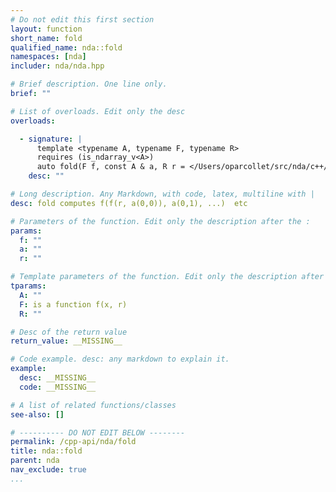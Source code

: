 ```yaml
---
# Do not edit this first section
layout: function
short_name: fold
qualified_name: nda::fold
namespaces: [nda]
includer: nda/nda.hpp

# Brief description. One line only.
brief: ""

# List of overloads. Edit only the desc
overloads:

  - signature: |
      template <typename A, typename F, typename R>
      requires (is_ndarray_v<A>)
      auto fold(F f, const A & a, R r = </Users/oparcollet/src/nda/c++/nda/algorithms.hpp:18:36, col:38>)
    desc: ""

# Long description. Any Markdown, with code, latex, multiline with |
desc: fold computes f(f(r, a(0,0)), a(0,1), ...)  etc

# Parameters of the function. Edit only the description after the :
params:
  f: ""
  a: ""
  r: ""

# Template parameters of the function. Edit only the description after the :
tparams:
  A: ""
  F: is a function f(x, r)
  R: ""

# Desc of the return value
return_value: __MISSING__

# Code example. desc: any markdown to explain it.
example:
  desc: __MISSING__
  code: __MISSING__

# A list of related functions/classes
see-also: []

# ---------- DO NOT EDIT BELOW --------
permalink: /cpp-api/nda/fold
title: nda::fold
parent: nda
nav_exclude: true
...
```



